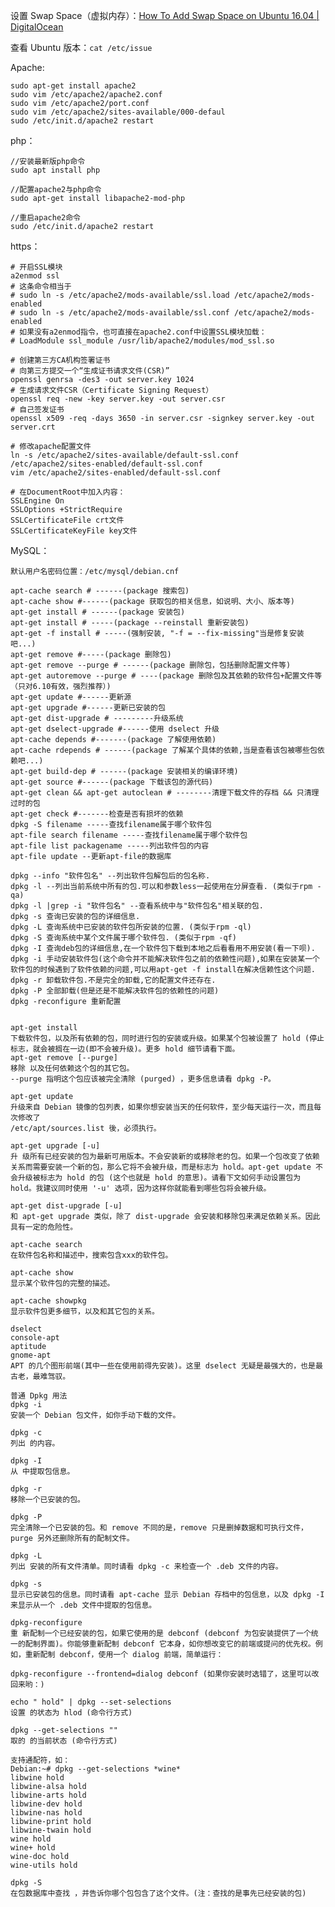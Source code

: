 设置 Swap Space（虚拟内存）：[How To Add Swap Space on Ubuntu 16.04 | DigitalOcean](https://www.digitalocean.com/community/tutorials/how-to-add-swap-space-on-ubuntu-16-04)

查看 Ubuntu 版本：`cat /etc/issue`

Apache:

    sudo apt-get install apache2
    sudo vim /etc/apache2/apache2.conf
    sudo vim /etc/apache2/port.conf
    sudo vim /etc/apache2/sites-available/000-defaul
    sudo /etc/init.d/apache2 restart

php：

    //安装最新版php命令
    sudo apt install php

    //配置apache2与php命令
    sudo apt-get install libapache2-mod-php

    //重启apache2命令
    sudo /etc/init.d/apache2 restart

https：

    # 开启SSL模块
    a2enmod ssl
    # 这条命令相当于
    # sudo ln -s /etc/apache2/mods-available/ssl.load /etc/apache2/mods-enabled
    # sudo ln -s /etc/apache2/mods-available/ssl.conf /etc/apache2/mods-enabled
    # 如果没有a2enmod指令，也可直接在apache2.conf中设置SSL模块加载：
    # LoadModule ssl_module /usr/lib/apache2/modules/mod_ssl.so

    # 创建第三方CA机构签署证书
    # 向第三方提交一个“生成证书请求文件(CSR)”
    openssl genrsa -des3 -out server.key 1024
    # 生成请求文件CSR（Certificate Signing Request）
    openssl req -new -key server.key -out server.csr
    # 自己签发证书
    openssl x509 -req -days 3650 -in server.csr -signkey server.key -out server.crt

    # 修改apache配置文件
    ln -s /etc/apache2/sites-available/default-ssl.conf /etc/apache2/sites-enabled/default-ssl.conf
    vim /etc/apache2/sites-enabled/default-ssl.conf

    # 在DocumentRoot中加入内容：
    SSLEngine On  
    SSLOptions +StrictRequire  
    SSLCertificateFile crt文件  
    SSLCertificateKeyFile key文件  

MySQL：

    默认用户名密码位置：/etc/mysql/debian.cnf

    apt-cache search # ------(package 搜索包)
    apt-cache show #------(package 获取包的相关信息，如说明、大小、版本等)
    apt-get install # ------(package 安装包)
    apt-get install # -----(package --reinstall 重新安装包)
    apt-get -f install # -----(强制安装, "-f = --fix-missing"当是修复安装吧...)
    apt-get remove #-----(package 删除包)
    apt-get remove --purge # ------(package 删除包，包括删除配置文件等)
    apt-get autoremove --purge # ----(package 删除包及其依赖的软件包+配置文件等（只对6.10有效，强烈推荐）)
    apt-get update #------更新源
    apt-get upgrade #------更新已安装的包
    apt-get dist-upgrade # ---------升级系统
    apt-get dselect-upgrade #------使用 dselect 升级
    apt-cache depends #-------(package 了解使用依赖)
    apt-cache rdepends # ------(package 了解某个具体的依赖,当是查看该包被哪些包依赖吧...)
    apt-get build-dep # ------(package 安装相关的编译环境)
    apt-get source #------(package 下载该包的源代码)
    apt-get clean && apt-get autoclean # --------清理下载文件的存档 && 只清理过时的包
    apt-get check #-------检查是否有损坏的依赖
    dpkg -S filename -----查找filename属于哪个软件包
    apt-file search filename -----查找filename属于哪个软件包
    apt-file list packagename -----列出软件包的内容
    apt-file update --更新apt-file的数据库

    dpkg --info "软件包名" --列出软件包解包后的包名称.
    dpkg -l --列出当前系统中所有的包.可以和参数less一起使用在分屏查看. (类似于rpm -qa)
    dpkg -l |grep -i "软件包名" --查看系统中与"软件包名"相关联的包.
    dpkg -s 查询已安装的包的详细信息.
    dpkg -L 查询系统中已安装的软件包所安装的位置. (类似于rpm -ql)
    dpkg -S 查询系统中某个文件属于哪个软件包. (类似于rpm -qf)
    dpkg -I 查询deb包的详细信息,在一个软件包下载到本地之后看看用不用安装(看一下呗).
    dpkg -i 手动安装软件包(这个命令并不能解决软件包之前的依赖性问题),如果在安装某一个软件包的时候遇到了软件依赖的问题,可以用apt-get -f install在解决信赖性这个问题.
    dpkg -r 卸载软件包.不是完全的卸载,它的配置文件还存在.
    dpkg -P 全部卸载(但是还是不能解决软件包的依赖性的问题)
    dpkg -reconfigure 重新配置


    apt-get install
    下载软件包，以及所有依赖的包，同时进行包的安装或升级。如果某个包被设置了 hold (停止标志，就会被搁在一边(即不会被升级)。更多 hold 细节请看下面。
    apt-get remove [--purge]
    移除 以及任何依赖这个包的其它包。
    --purge 指明这个包应该被完全清除 (purged) ，更多信息请看 dpkg -P。

    apt-get update
    升级来自 Debian 镜像的包列表，如果你想安装当天的任何软件，至少每天运行一次，而且每次修改了
    /etc/apt/sources.list 後，必须执行。

    apt-get upgrade [-u]
    升 级所有已经安装的包为最新可用版本。不会安装新的或移除老的包。如果一个包改变了依赖关系而需要安装一个新的包，那么它将不会被升级，而是标志为 hold。apt-get update 不会升级被标志为 hold 的包 (这个也就是 hold 的意思)。请看下文如何手动设置包为 hold。我建议同时使用 '-u' 选项，因为这样你就能看到哪些包将会被升级。

    apt-get dist-upgrade [-u]
    和 apt-get upgrade 类似，除了 dist-upgrade 会安装和移除包来满足依赖关系。因此具有一定的危险性。

    apt-cache search
    在软件包名称和描述中，搜索包含xxx的软件包。

    apt-cache show
    显示某个软件包的完整的描述。

    apt-cache showpkg
    显示软件包更多细节，以及和其它包的关系。

    dselect
    console-apt
    aptitude
    gnome-apt
    APT 的几个图形前端(其中一些在使用前得先安装)。这里 dselect 无疑是最强大的，也是最古老，最难驾驭。

    普通 Dpkg 用法
    dpkg -i
    安装一个 Debian 包文件，如你手动下载的文件。

    dpkg -c
    列出 的内容。

    dpkg -I
    从 中提取包信息。

    dpkg -r
    移除一个已安装的包。

    dpkg -P
    完全清除一个已安装的包。和 remove 不同的是，remove 只是删掉数据和可执行文件，purge 另外还删除所有的配制文件。

    dpkg -L
    列出 安装的所有文件清单。同时请看 dpkg -c 来检查一个 .deb 文件的内容。

    dpkg -s
    显示已安装包的信息。同时请看 apt-cache 显示 Debian 存档中的包信息，以及 dpkg -I 来显示从一个 .deb 文件中提取的包信息。

    dpkg-reconfigure
    重 新配制一个已经安装的包，如果它使用的是 debconf (debconf 为包安装提供了一个统一的配制界面)。你能够重新配制 debconf 它本身，如你想改变它的前端或提问的优先权。例如，重新配制 debconf，使用一个 dialog 前端，简单运行：

    dpkg-reconfigure --frontend=dialog debconf (如果你安装时选错了，这里可以改回来哟：)

    echo " hold" | dpkg --set-selections
    设置 的状态为 hlod (命令行方式)

    dpkg --get-selections ""
    取的 的当前状态 (命令行方式)

    支持通配符，如：
    Debian:~# dpkg --get-selections *wine*
    libwine hold
    libwine-alsa hold
    libwine-arts hold
    libwine-dev hold
    libwine-nas hold
    libwine-print hold
    libwine-twain hold
    wine hold
    wine+ hold
    wine-doc hold
    wine-utils hold

    dpkg -S
    在包数据库中查找 ，并告诉你哪个包包含了这个文件。(注：查找的是事先已经安装的包)
